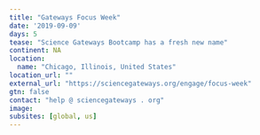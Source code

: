 ```yaml
---
title: "Gateways Focus Week"
date: '2019-09-09'
days: 5
tease: "Science Gateways Bootcamp has a fresh new name"
continent: NA
location:
  name: "Chicago, Illinois, United States"
location_url: ""
external_url: "https://sciencegateways.org/engage/focus-week"
gtn: false
contact: "help @ sciencegateways . org"
image: 
subsites: [global, us]
---
```

